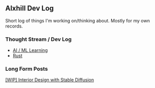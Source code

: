 ## Alxhill Dev Log

Short log of things I'm working on/thinking about. Mostly for my own records.

### Thought Stream / Dev Log

* [AI / ML Learning](topics/ai-ml)
* [Rust](topics/rust)

### Long Form Posts

[\[WIP\] Interior Design with Stable Diffusion](posts/interior-design)